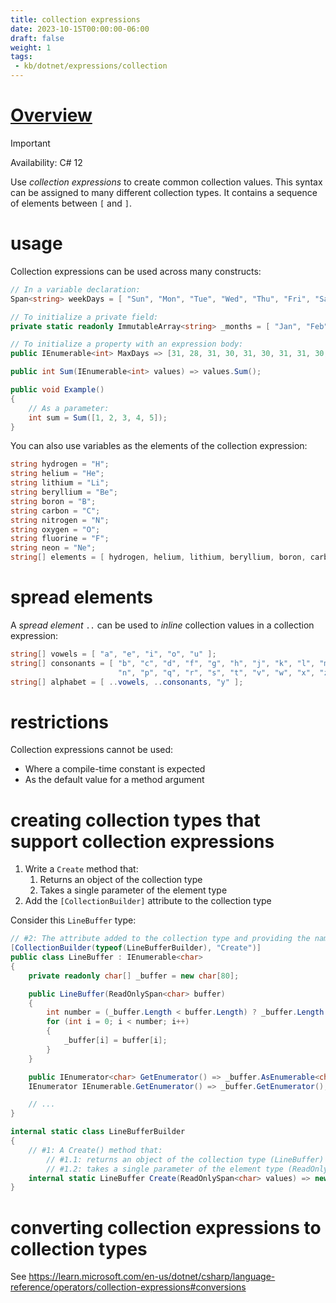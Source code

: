 ```yaml
---
title: collection expressions
date: 2023-10-15T00:00:00-06:00
draft: false
weight: 1
tags:
 - kb/dotnet/expressions/collection
---
```


# [Overview](https://learn.microsoft.com/en-us/dotnet/csharp/language-reference/operators/collection-expressions)  
> [!IMPORTANT]
> Availability: C# 12

Use *collection expressions* to create common collection values. This syntax can be assigned to many different collection types. It contains a sequence of elements between `[` and `]`.

# usage
Collection expressions can be used across many constructs:
```cs
// In a variable declaration:
Span<string> weekDays = [ "Sun", "Mon", "Tue", "Wed", "Thu", "Fri", "Sat" ];
```
```cs
// To initialize a private field:
private static readonly ImmutableArray<string> _months = [ "Jan", "Feb", "Mar", "Apr", "May", "Jun", "Jul", "Aug", "Sep", "Oct", "Nov", "Dec" ];

// To initialize a property with an expression body:
public IEnumerable<int> MaxDays => [31, 28, 31, 30, 31, 30, 31, 31, 30, 31, 30, 31 ];

public int Sum(IEnumerable<int> values) => values.Sum();

public void Example()
{
    // As a parameter:
    int sum = Sum([1, 2, 3, 4, 5]);
}
```

You can also use variables as the elements of the collection expression:
```cs
string hydrogen = "H";
string helium = "He";
string lithium = "Li";
string beryllium = "Be";
string boron = "B";
string carbon = "C";
string nitrogen = "N";
string oxygen = "O";
string fluorine = "F";
string neon = "Ne";
string[] elements = [ hydrogen, helium, lithium, beryllium, boron, carbon, nitrogen, oxygen, fluorine, neon ];
```

# spread elements
A *spread element* `..` can be used to *inline* collection values in a collection expression:
```cs
string[] vowels = [ "a", "e", "i", "o", "u" ];
string[] consonants = [ "b", "c", "d", "f", "g", "h", "j", "k", "l", "m",
                        "n", "p", "q", "r", "s", "t", "v", "w", "x", "z" ];
string[] alphabet = [ ..vowels, ..consonants, "y" ];
```

# restrictions
Collection expressions cannot be used:
* Where a compile-time constant is expected
* As the default value for a method argument

# creating collection types that support collection expressions
1. Write a `Create` method that:
   1. Returns an object of the collection type
   2. Takes a single parameter of the element type
2. Add the `[CollectionBuilder]` attribute to the collection type

Consider this `LineBuffer` type:
```cs {hl_lines=2}
// #2: The attribute added to the collection type and providing the name of the Create method as a parameter:
[CollectionBuilder(typeof(LineBufferBuilder), "Create")]
public class LineBuffer : IEnumerable<char>
{
    private readonly char[] _buffer = new char[80];

    public LineBuffer(ReadOnlySpan<char> buffer)
    {
        int number = (_buffer.Length < buffer.Length) ? _buffer.Length : buffer.Length;
        for (int i = 0; i < number; i++)
        {
            _buffer[i] = buffer[i];
        }
    }

    public IEnumerator<char> GetEnumerator() => _buffer.AsEnumerable<char>().GetEnumerator();
    IEnumerator IEnumerable.GetEnumerator() => _buffer.GetEnumerator();

    // ...
}
```

```cs {hl_lines=6}
internal static class LineBufferBuilder
{
    // #1: A Create() method that:
        // #1.1: returns an object of the collection type (LineBuffer)
        // #1.2: takes a single parameter of the element type (ReadOnlySpan<char>) 
    internal static LineBuffer Create(ReadOnlySpan<char> values) => new LineBuffer(values);
}
```

# converting collection expressions to collection types
See https://learn.microsoft.com/en-us/dotnet/csharp/language-reference/operators/collection-expressions#conversions